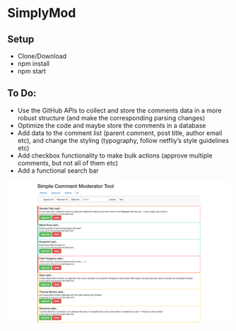 # SimplyMod

## Setup
+ Clone/Download
+ npm install
+ npm start

## To Do:

- Use the GitHub APIs to collect and store the comments data in a more robust structure (and make the corresponding parsing changes)
- Optimize the code and maybe store the comments in a database
- Add data to the comment list (parent comment, post title, author email etc), and change the styling (typography, follow netfliy’s style guidelines etc)
- Add checkbox functionality to make bulk actions (approve multiple comments, but not all of them etc)
- Add a functional search bar

<img src ="/src/static/screenshot.png">
